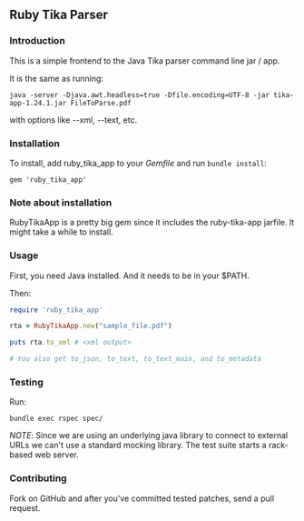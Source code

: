 ## Ruby Tika Parser

### Introduction

This is a simple frontend to the Java Tika parser command line jar / app.

It is the same as running: 

    java -server -Djava.awt.headless=true -Dfile.encoding=UTF-8 -jar tika-app-1.24.1.jar FileToParse.pdf

with options like --xml, --text, etc.

### Installation

To install, add ruby_tika_app to your _Gemfile_ and run `bundle install`:

    gem 'ruby_tika_app'


### Note about installation

RubyTikaApp is a pretty big gem since it includes the ruby-tika-app jarfile.
It might take a while to install.

### Usage

First, you need Java installed.  And it needs to be in your $PATH.

Then:

```ruby
require 'ruby_tika_app'

rta = RubyTikaApp.new("sample_file.pdf")

puts rta.to_xml # <xml output>

# You also get to_json, to_text, to_text_main, and to_metadata

```

### Testing

Run:

    bundle exec rspec spec/

*NOTE*: Since we are using an underlying java library to connect to external
URLs we can't use a standard mocking library.  The test suite starts a
rack-based web server.

### Contributing

Fork on GitHub and after you've committed tested patches, send a pull request.
